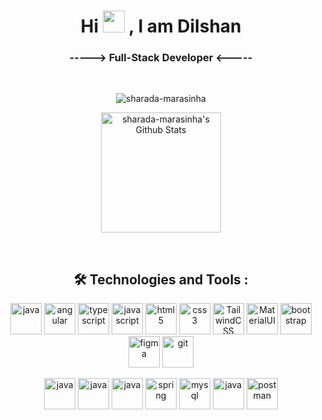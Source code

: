 
<h1 align="center">Hi  <img src="https://media.giphy.com/media/hvRJCLFzcasrR4ia7z/giphy.gif" width="35"> , I am Dilshan</h1>
<h3 align="center">-----> Full-Stack Developer <-----</h3>
</br>
  
<p align="center">
  <img src="https://github-readme-streak-stats.herokuapp.com/?user=DilshanWarnasuriya&theme=algolia" alt="sharada-marasinha" />
</p>
<p align="center">
  <img alt="sharada-marasinha's Github Stats" src="https://github-readme-stats.vercel.app/api?username=DilshanWarnasuriya&show_icons=true&count_private=true&theme=algolia" height="192px"/>
</p>
</br>

<h2 align="center">🛠 Technologies and Tools :</h3>

<p align="center">
  <img src="https://github.com/Scar1109/skill-icons/blob/main/icons/React-Light.svg" alt="java" width="50" height="50"/>
  <img src="https://github.com/Scar1109/skill-icons/blob/main/icons/Angular-Light.svg" alt="angular" width="50" height="50"/>
  <img src="https://github.com/Scar1109/skill-icons/blob/main/icons/TypeScript.svg" alt="typescript" width="50" height="50"/>
  <img src="https://github.com/Scar1109/skill-icons/blob/main/icons/JavaScript.svg" alt="javascript" width="50" height="50"/>  
  <img src="https://github.com/Scar1109/skill-icons/blob/main/icons/HTML.svg" alt="html5" width="50" height="50"/>   
  <img src="https://github.com/Scar1109/skill-icons/blob/main/icons/CSS.svg" alt="css3" width="50" height="50"/>      
  <img src="https://github.com/Scar1109/skill-icons/blob/main/icons/TailwindCSS-Light.svg" alt="TailwindCSS" width="50" height="50"/>
  <img src="https://github.com/Scar1109/skill-icons/blob/main/icons/MaterialUI-Light.svg" alt="MaterialUI" width="50" height="50"/>
  <img src="https://github.com/Scar1109/skill-icons/blob/main/icons/Bootstrap.svg" alt="bootstrap" width="50" height="50"/>
  <img src="https://github.com/Scar1109/skill-icons/blob/main/icons/Figma-Light.svg" alt="figma" width="50" height="50"/> 
  <img src="https://github.com/Scar1109/skill-icons/blob/main/icons/Git.svg" alt="git" width="50" height="50"/>
</p>
<p align="center">
  <img src="https://github.com/Scar1109/skill-icons/blob/main/icons/NodeJS-Light.svg" alt="java" width="50" height="50"/>
  <img src="https://github.com/Scar1109/skill-icons/blob/main/icons/ExpressJS-Light.svg" alt="java" width="50" height="50"/>  
  <img src="https://github.com/Scar1109/skill-icons/blob/main/icons/Java-Light.svg" alt="java" width="50" height="50"/>   
  <img src="https://github.com/Scar1109/skill-icons/blob/main/icons/Spring-Light.svg" alt="spring" width="50" height="50"/>  
  <img src="https://github.com/Scar1109/skill-icons/blob/main/icons/MySQL-Light.svg" alt="mysql" width="50" height="50"/>
  <img src="https://github.com/Scar1109/skill-icons/blob/main/icons/MongoDB.svg" alt="java" width="50" height="50"/>
  <img src="https://github.com/Scar1109/skill-icons/blob/main/icons/Postman.svg" alt="postman" width="50" height="50"/>
</p>
